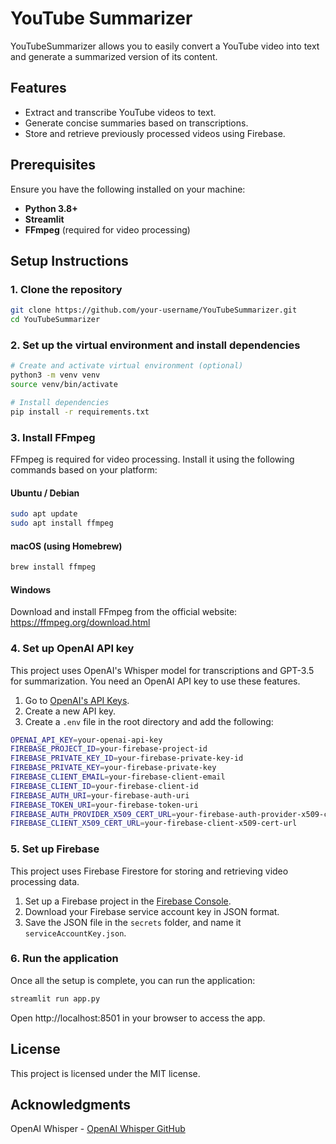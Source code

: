 
# YouTube Summarizer

YouTubeSummarizer allows you to easily convert a YouTube video into text and generate a summarized version of its content.

## Features
- Extract and transcribe YouTube videos to text.
- Generate concise summaries based on transcriptions.
- Store and retrieve previously processed videos using Firebase.

## Prerequisites
Ensure you have the following installed on your machine:
- **Python 3.8+**
- **Streamlit**
- **FFmpeg** (required for video processing)

## Setup Instructions

### 1. Clone the repository
```bash
git clone https://github.com/your-username/YouTubeSummarizer.git
cd YouTubeSummarizer
```

### 2. Set up the virtual environment and install dependencies
```bash
# Create and activate virtual environment (optional)
python3 -m venv venv
source venv/bin/activate

# Install dependencies
pip install -r requirements.txt
```

### 3. Install FFmpeg
FFmpeg is required for video processing. Install it using the following commands based on your platform:

#### Ubuntu / Debian
```bash
sudo apt update
sudo apt install ffmpeg
```

#### macOS (using Homebrew)
```bash
brew install ffmpeg
```

#### Windows
Download and install FFmpeg from the official website: https://ffmpeg.org/download.html

### 4. Set up OpenAI API key

This project uses OpenAI's Whisper model for transcriptions and GPT-3.5 for summarization. You need an OpenAI API key to use these features.

1. Go to [OpenAI's API Keys](https://beta.openai.com/account/api-keys).
2. Create a new API key.
3. Create a `.env` file in the root directory and add the following:

```bash
OPENAI_API_KEY=your-openai-api-key
FIREBASE_PROJECT_ID=your-firebase-project-id
FIREBASE_PRIVATE_KEY_ID=your-firebase-private-key-id
FIREBASE_PRIVATE_KEY=your-firebase-private-key
FIREBASE_CLIENT_EMAIL=your-firebase-client-email
FIREBASE_CLIENT_ID=your-firebase-client-id
FIREBASE_AUTH_URI=your-firebase-auth-uri
FIREBASE_TOKEN_URI=your-firebase-token-uri
FIREBASE_AUTH_PROVIDER_X509_CERT_URL=your-firebase-auth-provider-x509-cert-url
FIREBASE_CLIENT_X509_CERT_URL=your-firebase-client-x509-cert-url
```

### 5. Set up Firebase

This project uses Firebase Firestore for storing and retrieving video processing data.

1. Set up a Firebase project in the [Firebase Console](https://console.firebase.google.com/).
2. Download your Firebase service account key in JSON format.
3. Save the JSON file in the `secrets` folder, and name it `serviceAccountKey.json`.

### 6. Run the application
Once all the setup is complete, you can run the application:
```bash
streamlit run app.py
```

Open http://localhost:8501 in your browser to access the app.

## License

This project is licensed under the MIT license.

## Acknowledgments

OpenAI Whisper - [OpenAI Whisper GitHub](https://github.com/openai/whisper)
